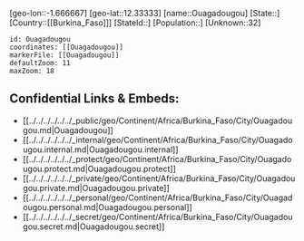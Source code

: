 ﻿---
location: [12.33333,-1.666667]
mapzoom: [7,12] 
mapmarker: city 
type: City
tags:
- geo/City


SpocWebEntityId: 35908
isDeleted: false
confidential: public

---
[geo-lon::-1.666667]
[geo-lat::12.33333]
[name::Ouagadougou]
[State::]
[Country::[[Burkina_Faso]]]
[StateId::]
[Population::]
[Unknown::32]


```leaflet
id: Ouagadougou
coordinates: [[Ouagadougou]]
markerFile: [[Ouagadougou]]
defaultZoom: 11 
maxZoom: 18
```


## Confidential Links & Embeds: 
- [[../../../../../../_public/geo/Continent/Africa/Burkina_Faso/City/Ouagadougou.md|Ouagadougou]] 
- [[../../../../../../_internal/geo/Continent/Africa/Burkina_Faso/City/Ouagadougou.internal.md|Ouagadougou.internal]] 
- [[../../../../../../_protect/geo/Continent/Africa/Burkina_Faso/City/Ouagadougou.protect.md|Ouagadougou.protect]] 
- [[../../../../../../_private/geo/Continent/Africa/Burkina_Faso/City/Ouagadougou.private.md|Ouagadougou.private]] 
- [[../../../../../../_personal/geo/Continent/Africa/Burkina_Faso/City/Ouagadougou.personal.md|Ouagadougou.personal]] 
- [[../../../../../../_secret/geo/Continent/Africa/Burkina_Faso/City/Ouagadougou.secret.md|Ouagadougou.secret]] 
